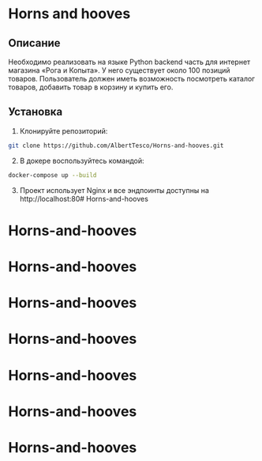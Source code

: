 # Horns and hooves

## Описание

Необходимо реализовать на языке Python backend часть для интернет магазина «Рога и Копыта». У него существует около 100
позиций товаров. Пользователь должен иметь возможность посмотреть каталог товаров, добавить товар в корзину и купить
его.

## Установка

1. Клонируйте репозиторий:

```bash
git clone https://github.com/AlbertTesco/Horns-and-hooves.git
```

2. В докере воспользуйтесь командой:

```bash
docker-compose up --build
```

3. Проект использует Nginx и все эндпоинты доступны на http://localhost:80# Horns-and-hooves
# Horns-and-hooves
# Horns-and-hooves
# Horns-and-hooves
# Horns-and-hooves
# Horns-and-hooves
# Horns-and-hooves
# Horns-and-hooves
